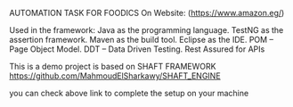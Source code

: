 AUTOMATION TASK FOR FOODICS 
On Website: (https://www.amazon.eg/)

Used in the framework:
Java as the programming language.
TestNG as the assertion framework.
Maven as the build tool.
Eclipse as the IDE.
POM – Page Object Model.
DDT – Data Driven Testing.
Rest Assured for APIs


This is a demo project is based on SHAFT FRAMEWORK
https://github.com/MahmoudElSharkawy/SHAFT_ENGINE

you can check above link to complete the setup on your machine

